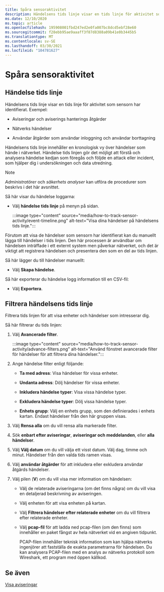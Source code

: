 ```yaml
---
title: Spåra sensoraktivitet
description: Händelsens tids linje visar en tids linje för aktivitet som identifierats i nätverket, inklusive aviseringar och aviserings hanterings åtgärder, nätverks händelser och användar åtgärder som användar inloggning och borttagning av användare.
ms.date: 12/10/2020
ms.topic: article
ms.openlocfilehash: 195908001fbd247ed2e0fa007bc8dcd5ebf28e60
ms.sourcegitcommit: f28ebb95ae9aaaff3f87d8388a09b41e0b3445b5
ms.translationtype: MT
ms.contentlocale: sv-SE
ms.lasthandoff: 03/30/2021
ms.locfileid: "104781627"
---
```

# <a name="track-sensor-activity"></a>Spåra sensoraktivitet

## <a name="event-timeline"></a>Händelse tids linje

Händelsens tids linje visar en tids linje för aktivitet som sensorn har identifierat. Exempel:

  - Aviseringar och aviserings hanterings åtgärder

  - Nätverks händelser

  - Användar åtgärder som användar inloggning och användar borttagning

Händelsens tids linje innehåller en kronologisk vy över händelser som hände i nätverket. Händelse tids linjen gör det möjligt att förstå och analysera händelse kedjan som föregås och följde en attack eller incident, som hjälper dig i undersökningen och data utredning.

> [!NOTE]
> *Administratörer* och *säkerhets analyser* kan utföra de procedurer som beskrivs i det här avsnittet.

Så här visar du händelse loggarna:

- Välj **händelse tids linje** på menyn på sidan.

   :::image type="content" source="media/how-to-track-sensor-activity/event-timeline.png" alt-text="Visa dina händelser på händelsens tids linje.":::

Förutom att visa de händelser som sensorn har identifierat kan du manuellt lägga till händelser i tids linjen. Den här processen är användbar om händelsen inträffade i ett externt system men påverkar nätverket, och det är viktigt att registrera händelsen och presentera den som en del av tids linjen.

Så här lägger du till händelser manuellt:

- Välj **Skapa händelse**.

Så här exporterar du händelse logg information till en CSV-fil:

- Välj **Exportera**.

## <a name="filter-the-event-timeline"></a>Filtrera händelsens tids linje

Filtrera tids linjen för att visa enheter och händelser som intresserar dig.

Så här filtrerar du tids linjen:

1. Välj **Avancerade filter**.

   :::image type="content" source="media/how-to-track-sensor-activity/advance-filters.png" alt-text="Använd fönstret avancerade filter för händelser för att filtrera dina händelser.":::

2. Ange händelse filter enligt följande:

   - **Ta med adress**: Visa händelser för vissa enheter.

   - **Undanta adress**: Dölj händelser för vissa enheter.

   - **Inkludera händelse typer**: Visa vissa händelse typer.

   - **Exkludera händelse typer**: Dölj vissa händelse typer.

   - **Enhets grupp**: Välj en enhets grupp, som den definierades i enhets kartan. Endast händelser från den här gruppen visas.

3. Välj **Rensa alla** om du vill rensa alla markerade filter.

4. Sök **enbart efter aviseringar**, **aviseringar och meddelanden**, eller **alla händelser**.

5. Välj **Välj datum** om du vill välja ett visst datum. Välj dag, timme och minut. Händelser från den valda tids ramen visas.

6.  Välj **användar åtgärder** för att inkludera eller exkludera användar åtgärds händelser.

7.  Välj pilen (**V**) om du vill visa mer information om händelsen:

    - Välj de relaterade aviseringarna (om det finns några) om du vill visa en detaljerad beskrivning av aviseringen.

    - Välj enheten för att visa enheten på kartan.

    - Välj **Filtrera händelser efter relaterade enheter** om du vill filtrera efter relaterade enheter.

    - Välj **pcap-fil** för att ladda ned pcap-filen (om den finns) som innehåller en paket fångst av hela nätverket vid en angiven tidpunkt. 
    
      PCAP-filen innehåller teknisk information som kan hjälpa nätverks ingenjörer att fastställa de exakta parametrarna för händelsen. Du kan analysera PCAP-filen med en analys av nätverks protokoll som Wireshark, ett program med öppen källkod.

## <a name="see-also"></a>Se även

[Visa aviseringar](how-to-view-alerts.md)

